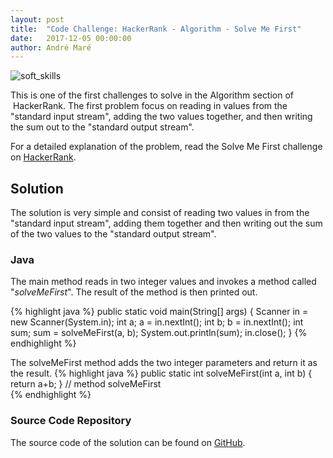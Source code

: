 ```yaml
---
layout: post
title:  "Code Challenge: HackerRank - Algorithm - Solve Me First"
date:   2017-12-05 00:00:00
author: André Maré
---
```


![soft_skills]({{site.url}}/images/blog_header/78600152_m.jpg)

This is one of the first challenges to solve in the Algorithm section of  HackerRank. The first problem focus on reading in values from the "standard input stream", adding the two values together, and then writing the sum out to the "standard output stream".

For a detailed explanation of the problem, read the Solve Me First challenge on <a href="https://www.hackerrank.com/challenges/solve-me-first">HackerRank</a>.

<!--more-->

## Solution
The solution is very simple and consist of reading two values in from the "standard input stream", adding them together and then writing out the sum of the two values to the "standard output stream".

### Java
The main method reads in two integer values and invokes a method called "<em>solveMeFirst</em>". The result of the method is then printed out.
 
{% highlight java %}
	public static void main(String[] args) {
    	Scanner in = new Scanner(System.in);
        int a;
        a = in.nextInt();
        int b;
        b = in.nextInt();
        int sum;
        sum = solveMeFirst(a, b);
        System.out.println(sum);
        in.close();
 	}
{% endhighlight %}


The solveMeFirst method adds the two integer parameters and return it as the result.
{% highlight java %}
    public static int solveMeFirst(int a, int b) {
        return a+b;
    } // method solveMeFirst   
{% endhighlight %}

### Source Code Repository
The source code of the solution can be found on <a href="https://github.com/Code2Bits/HackerRank-Java/tree/master/src/main/java/com/code2bits/hackerrank/algorithms/warmup/solve_me_first">GitHub</a>.



